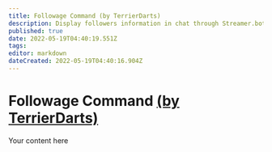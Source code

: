 ```yaml
---
title: Followage Command (by TerrierDarts)
description: Display followers information in chat through Streamer.bot.
published: true
date: 2022-05-19T04:40:19.551Z
tags: 
editor: markdown
dateCreated: 2022-05-19T04:40:16.904Z
---
```


# Followage Command [(by TerrierDarts)](https://www.twitch.tv/terrierdarts)
Your content here